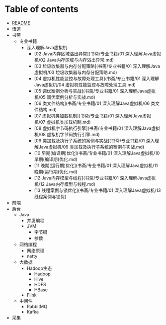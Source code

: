 # Table of contents

- [README](README.md)
- 悟道
- 书斋
  - 专业书籍
    - 深入理解Java虚拟机
      - [02 Java内存区域溢出异常](书斋/专业书籍/01 深入理解Java虚拟机/02 Java内存区域与内存溢出异常.md)
      - [03 垃圾收集器与内存分配策略](书斋/专业书籍/01 深入理解Java虚拟机/03 垃圾收集器与内存分配策略.md)
      - [04 虚拟机性能监控与故障处理工具](书斋/专业书籍/01 深入理解Java虚拟机/04 虚拟机性能监控与故障处理工具.md)
      - [05 调优案例分析与实战](书斋/专业书籍/01 深入理解Java虚拟机/05 调优案例分析与实战.md)
      - [06 类文件结构](书斋/专业书籍/01 深入理解Java虚拟机/06 类文件结构.md)
      - [07 虚拟机类加载机制](书斋/专业书籍/01 深入理解Java虚拟机/07 虚拟机类加载机制.md)
      - [08 虚拟机字节码执行引擎](书斋/专业书籍/01 深入理解Java虚拟机/08 虚拟机字节码执行引擎.md)
      - [09 类加载及执行子系统的案例与实战](书斋/专业书籍/01 深入理解Java虚拟机/09 类加载及执行子系统的案例与实战.md)
      - [10 早期(编译期)优化](书斋/专业书籍/01 深入理解Java虚拟机/10 早期(编译期)优化.md)
      - [11 晚期(运行期)优化](书斋/专业书籍/01 深入理解Java虚拟机/11 晚期(运行期)优化.md)
      - [12 Java内存模型与线程](书斋/专业书籍/01 深入理解Java虚拟机/12 Java内存模型与线程.md)
      - [13 线程案例与锁优化](书斋/专业书籍/01 深入理解Java虚拟机/13 线程案例与锁优)
- 前端
- 后台
  - Java
    - 并发编程
    - JVM
      - 字节码
      - 参数
  - 网络编程
    - 网络原理
    - netty
  - 大数据
    - Hadoop生态
      - Hadoop
      - Hive
      - HDFS
      - HBase
    - Flink
  - 中间件
    - RabbitMQ
    - Kafka
- 采集